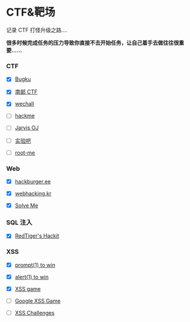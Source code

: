 # CTF&靶场
记录 CTF 打怪升级之路....

**很多时候完成任务的压力导致你直接不去开始任务，让自己着手去做往往很重要......**



### CTF

- [x] [Bugku](http://ctf.bugku.com/challenges)
- [x] [南邮 CTF](https://cgctf.nuptsast.com/challenges#Web)
- [x] [wechall](https://www.wechall.net/challs)
- [ ] [hackme](https://hackme.inndy.tw/scoreboard/)
- [ ] [Jarvis OJ](https://www.jarvisoj.com/challenges)
- [ ] [实验吧](http://www.shiyanbar.com/)
- [ ] [root-me](https://www.root-me.org/)



### Web

- [x] [hackburger.ee](https://hackburger.ee/challenge/)
- [x] [webhacking.kr](http://webhacking.kr/index.php?mode=challenge)
- [x] [Solve Me](http://solveme.peng.kr/chall/p/1)



### SQL 注入
- [x] [RedTiger's Hackit](http://redtiger.labs.overthewire.org/)




### XSS
- [x] [prompt(1) to win](http://prompt.ml/0)

- [x] [alert(1) to win](https://alf.nu/alert1)

- [x] [XSS game](https://xss-game.appspot.com/)

- [ ] [Google XSS Game](https://www.xssgame.com/)

- [ ] [XSS Challenges](http://xss-quiz.int21h.jp/)



